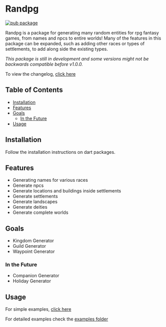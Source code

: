 # Randpg <!-- omit in toc -->

[![pub package](https://img.shields.io/pub/v/randpg.svg)](https://pub.dev/packages/randpg)

Randpg is a package for generating many random entities for rpg fantasy games, from names and npcs to entire worlds! Many of the features in this package can be expanded, such as adding other races or types of settlements, to add along side the existing types.

*This package is still in development and some versions might not be backwards compatible before v1.0.0.*

To view the changelog, [click here](./CHANGELOG.md)

## Table of Contents <!-- omit in toc -->

- [Installation](#installation)
- [Features](#features)
- [Goals](#goals)
  - [In the Future](#in-the-future)
- [Usage](#usage)

## Installation

Follow the installation instructions on dart packages.

## Features

* Generating names for various races
* Generate npcs
* Generate locations and buildings inside settlements
* Generate settlements
* Generate landscapes
* Generate deities
* Generate complete worlds

## Goals

- Kingdom Generator
- Guild Generator
- Waypoint Generator
  
### In the Future

- Companion Generator
- Holiday Generator

## Usage

For simple examples, [click here](./example/example.md)

For detailed examples check the [examples folder](./example/)

